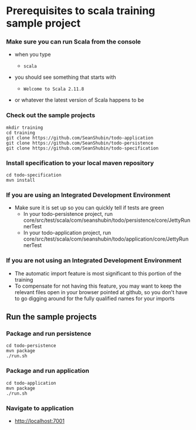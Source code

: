 # Prerequisites to scala training sample project

### Make sure you can run Scala from the console
- when you type
    -     scala
- you should see something that starts with
    -     Welcome to Scala 2.11.8
- or whatever the latest version of Scala happens to be

### Check out the sample projects

    mkdir training
    cd training
    git clone https://github.com/SeanShubin/todo-application
    git clone https://github.com/SeanShubin/todo-persistence
    git clone https://github.com/SeanShubin/todo-specification

### Install specification to your local maven repository
    cd todo-specification
    mvn install

### If you are using an Integrated Development Environment
- Make sure it is set up so you can quickly tell if tests are green
    - In your todo-persistence project, run core/src/test/scala/com/seanshubin/todo/persistence/core/JettyRunnerTest
    - In your todo-application project, run core/src/test/scala/com/seanshubin/todo/application/core/JettyRunnerTest

### If you are not using an Integrated Development Environment
- The automatic import feature is most significant to this portion of the training
- To compensate for not having this feature, you may want to keep the relevant files open in your browser pointed at github, so you don't have to go digging around for the fully qualified names for your imports

## Run the sample projects

### Package and run persistence
    cd todo-persistence
    mvn package
    ./run.sh

### Package and run application
    cd todo-application
    mvn package
    ./run.sh

### Navigate to application
- [http://localhost:7001](http://localhost:7001)
